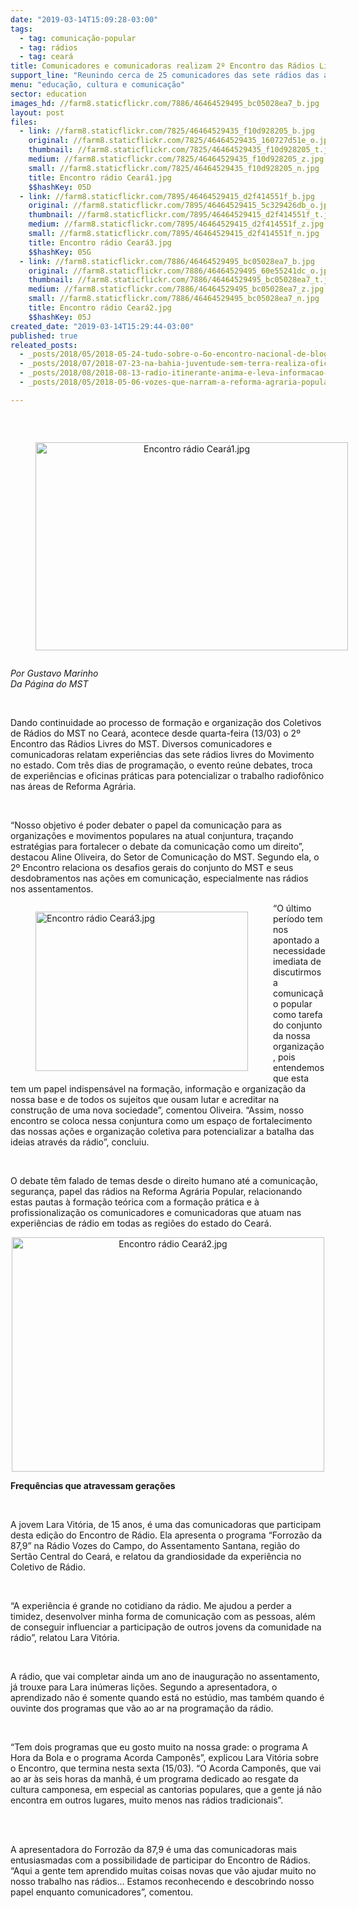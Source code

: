 ```yaml
---
date: "2019-03-14T15:09:28-03:00"
tags:
  - tag: comunicação-popular
  - tag: rádios
  - tag: ceará
title: Comunicadores e comunicadoras realizam 2º Encontro das Rádios Livres do MST no Ceará
support_line: "Reunindo cerca de 25 comunicadores das sete rádios das áreas de Reforma Agrária, Encontro debate os desafios e o papel das rádios do MST no estado"
menu: "educação, cultura e comunicação"
sector: education
images_hd: //farm8.staticflickr.com/7886/46464529495_bc05028ea7_b.jpg
layout: post
files:
  - link: //farm8.staticflickr.com/7825/46464529435_f10d928205_b.jpg
    original: //farm8.staticflickr.com/7825/46464529435_160727d51e_o.jpg
    thumbnail: //farm8.staticflickr.com/7825/46464529435_f10d928205_t.jpg
    medium: //farm8.staticflickr.com/7825/46464529435_f10d928205_z.jpg
    small: //farm8.staticflickr.com/7825/46464529435_f10d928205_n.jpg
    title: Encontro rádio Ceará1.jpg
    $$hashKey: 05D
  - link: //farm8.staticflickr.com/7895/46464529415_d2f414551f_b.jpg
    original: //farm8.staticflickr.com/7895/46464529415_5c329426db_o.jpg
    thumbnail: //farm8.staticflickr.com/7895/46464529415_d2f414551f_t.jpg
    medium: //farm8.staticflickr.com/7895/46464529415_d2f414551f_z.jpg
    small: //farm8.staticflickr.com/7895/46464529415_d2f414551f_n.jpg
    title: Encontro rádio Ceará3.jpg
    $$hashKey: 05G
  - link: //farm8.staticflickr.com/7886/46464529495_bc05028ea7_b.jpg
    original: //farm8.staticflickr.com/7886/46464529495_60e55241dc_o.jpg
    thumbnail: //farm8.staticflickr.com/7886/46464529495_bc05028ea7_t.jpg
    medium: //farm8.staticflickr.com/7886/46464529495_bc05028ea7_z.jpg
    small: //farm8.staticflickr.com/7886/46464529495_bc05028ea7_n.jpg
    title: Encontro rádio Ceará2.jpg
    $$hashKey: 05J
created_date: "2019-03-14T15:29:44-03:00"
published: true
releated_posts:
  - _posts/2018/05/2018-05-24-tudo-sobre-o-6o-encontro-nacional-de-blogueir-s-e-ativistas-digitais.md
  - _posts/2018/07/2018-07-23-na-bahia-juventude-sem-terra-realiza-oficina-de-comunicacao-popular.md
  - _posts/2018/08/2018-08-13-radio-itinerante-anima-e-leva-informacao-a-marcha-nacional-lula-livre.md
  - _posts/2018/05/2018-05-06-vozes-que-narram-a-reforma-agraria-popular.md

---
```

<p>&nbsp;</p>

<div style="text-align:center">
<figure class="image" style="display:inline-block"><img alt="Encontro rádio Ceará1.jpg" height="333" src="//farm8.staticflickr.com/7825/46464529435_f10d928205_b.jpg" width="500" />
<figcaption></figcaption>
</figure>
</div>

<p><em>Por Gustavo Marinho<br />
Da P&aacute;gina do MST</em></p>

<p>&nbsp;</p>

<p>Dando continuidade ao processo de forma&ccedil;&atilde;o e organiza&ccedil;&atilde;o dos Coletivos de R&aacute;dios do MST no Cear&aacute;, acontece desde quarta-feira (13/03) o 2&ordm; Encontro das R&aacute;dios Livres do MST. Diversos comunicadores e comunicadoras relatam experi&ecirc;ncias das sete r&aacute;dios livres do Movimento no estado. Com tr&ecirc;s dias de programa&ccedil;&atilde;o, o evento re&uacute;ne debates, troca de experi&ecirc;ncias e oficinas pr&aacute;ticas para potencializar o trabalho radiof&ocirc;nico nas &aacute;reas de Reforma Agr&aacute;ria.</p>

<p>&nbsp;</p>

<p>&ldquo;Nosso objetivo &eacute; poder debater o papel da comunica&ccedil;&atilde;o para as organiza&ccedil;&otilde;es e movimentos populares na atual conjuntura, tra&ccedil;ando estrat&eacute;gias para fortalecer o debate da comunica&ccedil;&atilde;o como um direito&rdquo;, destacou Aline Oliveira, do Setor de Comunica&ccedil;&atilde;o do MST. Segundo ela, o 2&ordm; Encontro relaciona os desafios gerais do conjunto do MST e seus desdobramentos nas a&ccedil;&otilde;es em comunica&ccedil;&atilde;o, especialmente nas r&aacute;dios nos assentamentos.</p>

<figure class="image" style="float:left"><img alt="Encontro rádio Ceará3.jpg" height="255" src="//farm8.staticflickr.com/7895/46464529415_d2f414551f_b.jpg" width="340" />
<figcaption></figcaption>
</figure>

<p>&ldquo;O &uacute;ltimo per&iacute;odo tem nos apontado a necessidade imediata de discutirmos a comunica&ccedil;&atilde;o popular como tarefa do conjunto da nossa organiza&ccedil;&atilde;o, pois entendemos que esta tem um papel indispens&aacute;vel na forma&ccedil;&atilde;o, informa&ccedil;&atilde;o e organiza&ccedil;&atilde;o da nossa base e de todos os sujeitos que ousam lutar e acreditar na constru&ccedil;&atilde;o de uma nova sociedade&rdquo;, comentou Oliveira. &ldquo;Assim, nosso encontro se coloca nessa conjuntura como um espa&ccedil;o de fortalecimento das nossas a&ccedil;&otilde;es e organiza&ccedil;&atilde;o coletiva para potencializar a batalha das ideias atrav&eacute;s da r&aacute;dio&rdquo;, concluiu.</p>

<p>&nbsp;</p>

<p>O debate t&ecirc;m falado de temas desde o direito humano at&eacute; a comunica&ccedil;&atilde;o, seguran&ccedil;a, papel das r&aacute;dios na Reforma Agr&aacute;ria Popular, relacionando estas pautas &agrave; forma&ccedil;&atilde;o te&oacute;rica com a forma&ccedil;&atilde;o pr&aacute;tica e &agrave; profissionaliza&ccedil;&atilde;o os comunicadores e comunicadoras que atuam nas experi&ecirc;ncias de r&aacute;dio em todas as regi&otilde;es do estado do Cear&aacute;.</p>

<p style="text-align:center"><img alt="Encontro rádio Ceará2.jpg" height="375" src="//farm8.staticflickr.com/7886/46464529495_bc05028ea7_b.jpg" width="500" /></p>

<p><strong>Frequ&ecirc;ncias que atravessam gera&ccedil;&otilde;es</strong></p>

<p>&nbsp;</p>

<p>A jovem Lara Vit&oacute;ria, de 15 anos, &eacute; uma das comunicadoras que participam desta edi&ccedil;&atilde;o do Encontro de R&aacute;dio. Ela apresenta o programa &ldquo;Forroz&atilde;o da 87,9&rdquo; na R&aacute;dio Vozes do Campo, do Assentamento Santana, regi&atilde;o do Sert&atilde;o Central do Cear&aacute;, e relatou da grandiosidade da experi&ecirc;ncia no Coletivo de R&aacute;dio.</p>

<p>&nbsp;</p>

<p>&ldquo;A experi&ecirc;ncia &eacute; grande no cotidiano da r&aacute;dio. Me ajudou a perder a timidez, desenvolver minha forma de comunica&ccedil;&atilde;o com as pessoas, al&eacute;m de conseguir influenciar a participa&ccedil;&atilde;o de outros jovens da comunidade na r&aacute;dio&rdquo;, relatou Lara Vit&oacute;ria.</p>

<p>&nbsp;</p>

<p>A r&aacute;dio, que vai completar ainda um ano de inaugura&ccedil;&atilde;o no assentamento, j&aacute; trouxe para Lara in&uacute;meras li&ccedil;&otilde;es. Segundo a apresentadora, o aprendizado n&atilde;o &eacute; somente quando est&aacute; no est&uacute;dio, mas tamb&eacute;m quando &eacute; ouvinte dos programas que v&atilde;o ao ar na programa&ccedil;&atilde;o da r&aacute;dio.</p>

<p>&nbsp;</p>

<p>&ldquo;Tem dois programas que eu gosto muito na nossa grade: o programa A Hora da Bola e o programa Acorda Campon&ecirc;s&rdquo;, explicou Lara Vit&oacute;ria sobre o Encontro, que termina nesta sexta (15/03). &ldquo;O Acorda Campon&ecirc;s, que vai ao ar &agrave;s seis horas da manh&atilde;, &eacute; um programa dedicado ao resgate da cultura camponesa, em especial as cantorias populares, que a gente j&aacute; n&atilde;o encontra em outros lugares, muito menos nas r&aacute;dios tradicionais&rdquo;.</p>

<p>&nbsp;</p>

<p><br />
A apresentadora do Forroz&atilde;o da 87,9 &eacute; uma das comunicadoras mais entusiasmadas com a possibilidade de participar do Encontro de R&aacute;dios. &ldquo;Aqui a gente tem aprendido muitas coisas novas que v&atilde;o ajudar muito no nosso trabalho nas r&aacute;dios... Estamos reconhecendo e descobrindo nosso papel enquanto comunicadores&rdquo;, comentou.</p>

<p>&nbsp;</p>
